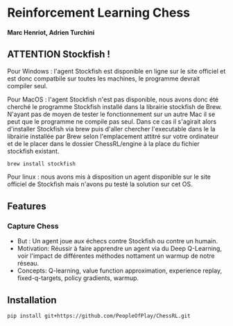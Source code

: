 
# Reinforcement Learning Chess
#### Marc Henriot, Adrien Turchini

## ATTENTION Stockfish ! 
Pour Windows : l'agent Stockfish est disponible en ligne sur le site officiel et est donc compatbile sur toutes les machines, le programme devrait compiler seul.

Pour MacOS : l'agent Stockfish n'est pas disponible, nous avons donc été cherché le programme Stockfish installé dans la librairie stockfish de Brew. N'ayant pas de moyen de tester le fonctionnement sur un autre Mac il se peut que le programme ne compile pas seul. Dans ce cas il s'agirait alors d'installer Stockfish via brew puis d'aller chercher l'executable dans le la librairie installée par Brew selon l'emplacement attitré sur votre ordinateur et de le placer dans le dossier ChessRL/engine à la place du fichier stockfish existant. 
```bash
brew install stockfish
```

Pour linux : nous avons mis à disposition un agent disponible sur le site officiel de Stockfish mais n'avons pu testé la solution sur cet OS.

## Features

### Capture Chess 
- But : Un agent joue aux échecs contre Stockfish ou contre un humain.
- Motivation: Réussir à faire apprendre un agent via du Deep Q-Learning, voir l'impact de différentes méthodes nottament un warmup de notre réseau.
- Concepts: Q-learning, value function approximation, experience replay, fixed-q-targets, policy gradients, warmup.

## Installation
```bash
pip install git+https://github.com/PeopleOfPlay/ChessRL.git
```

